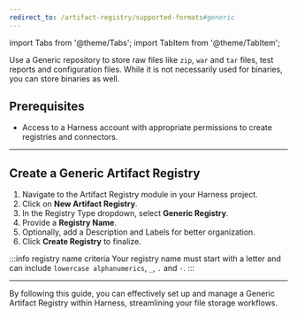```yaml
---
redirect_to: /artifact-registry/supported-formats#generic
---
```


import Tabs from '@theme/Tabs';
import TabItem from '@theme/TabItem';

Use a Generic repository to store raw files like `zip`, `war` and `tar` files, test reports and configuration files.
While it is not necessarily used for binaries, you can store binaries as well.

## Prerequisites
- Access to a Harness account with appropriate permissions to create registries and connectors.

---

## Create a Generic Artifact Registry
<Tabs>
<TabItem value="interactive" label="Interactive Guide">
<DocVideo src="https://app.tango.us/app/embed/164b9ffd-9e35-4ea0-9a65-fbedb8e097e5?skipCover=false&defaultListView=false&skipBranding=false&makeViewOnly=true&hideAuthorAndDetails=true" title="Create a Generic Artifact Registry in Harness" />
</TabItem>
<TabItem value="step" label="Step-by-Step">

1. Navigate to the Artifact Registry module in your Harness project.
2. Click on **New Artifact Registry**.
3. In the Registry Type dropdown, select **Generic Registry**.
4. Provide a **Registry Name**.
5. Optionally, add a Description and Labels for better organization.
6. Click **Create Registry** to finalize.

:::info registry name criteria
Your registry name must start with a letter and can include `lowercase alphanumerics`, `_`, `.` and `-`.
:::
</TabItem>
</Tabs>

---

By following this guide, you can effectively set up and manage a Generic Artifact Registry within Harness, streamlining your file storage workflows.